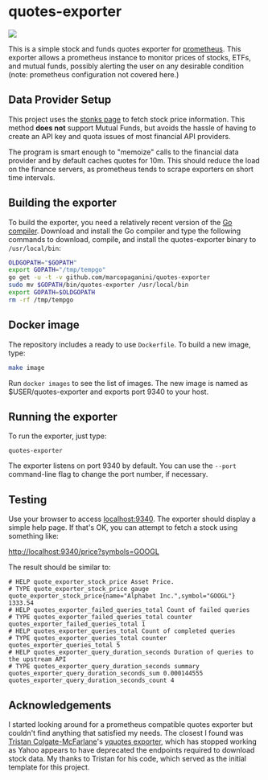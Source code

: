 # quotes-exporter

![](https://github.com/marcopaganini/quotes-exporter/workflows/Go/badge.svg)

This is a simple stock and funds quotes exporter for
[prometheus](http://prometheus.io). This exporter allows a prometheus instance
to monitor prices of stocks, ETFs, and mutual funds, possibly alerting the user
on any desirable condition (note: prometheus configuration not covered here.)

## Data Provider Setup

This project uses the [stonks page](https://stonks.scd31.com) to fetch stock
price information. This method **does not** support Mutual Funds, but avoids
the hassle of having to create an API key and quota issues of most financial
API providers.

The program is smart enough to "memoize" calls to the financial data provider
and by default caches quotes for 10m. This should reduce the load on the
finance servers, as prometheus tends to scrape exporters on short time
intervals.

## Building the exporter

To build the exporter, you need a relatively recent version of the [Go
compiler](http://golang.org). Download and install the Go compiler and type the
following commands to download, compile, and install the quotes-exporter binary
to `/usr/local/bin`:

```bash
OLDGOPATH="$GOPATH"
export GOPATH="/tmp/tempgo"
go get -u -t -v github.com/marcopaganini/quotes-exporter
sudo mv $GOPATH/bin/quotes-exporter /usr/local/bin
export GOPATH=$OLDGOPATH
rm -rf /tmp/tempgo
```

## Docker image

The repository includes a ready to use `Dockerfile`. To build a new image, type:

```bash
make image
```

Run `docker images` to see the list of images. The new image is named as
$USER/quotes-exporter and exports port 9340 to your host.

## Running the exporter

To run the exporter, just type:

```base
quotes-exporter
```

The exporter listens on port 9340 by default. You can use the `--port` command-line
flag to change the port number, if necessary.

## Testing

Use your browser to access [localhost:9340](http://localhost:9340). The exporter should display a simple
help page. If that's OK, you can attempt to fetch a stock using something like:

[http://localhost:9340/price?symbols=GOOGL](http://localhost:9340/price?symbols=GOOGL)

The result should be similar to:

```
# HELP quote_exporter_stock_price Asset Price.
# TYPE quote_exporter_stock_price gauge
quote_exporter_stock_price{name="Alphabet Inc.",symbol="GOOGL"} 1333.54
# HELP quotes_exporter_failed_queries_total Count of failed queries
# TYPE quotes_exporter_failed_queries_total counter
quotes_exporter_failed_queries_total 1
# HELP quotes_exporter_queries_total Count of completed queries
# TYPE quotes_exporter_queries_total counter
quotes_exporter_queries_total 5
# HELP quotes_exporter_query_duration_seconds Duration of queries to the upstream API
# TYPE quotes_exporter_query_duration_seconds summary
quotes_exporter_query_duration_seconds_sum 0.000144555
quotes_exporter_query_duration_seconds_count 4
```

## Acknowledgements

I started looking around for a prometheus compatible quotes exporter but
couldn't find anything that satisfied my needs. The closest I found was
[Tristan Colgate-McFarlane](https://github.com/tcolgate)'s [yquotes
exporter](https://github.com/tcolgate/yquotes_exporter), which has stopped
working as Yahoo appears to have deprecated the endpoints required to download
stock data. My thanks to Tristan for his code, which served as the initial
template for this project.
